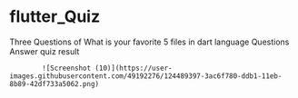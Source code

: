 # flutter_Quiz
Three Questions of What is your favorite 
5 files in dart language 
Questions
Answer
quiz
result

            ![Screenshot (10)](https://user-images.githubusercontent.com/49192276/124489397-3ac6f780-ddb1-11eb-8b89-42df733a5062.png)

            
